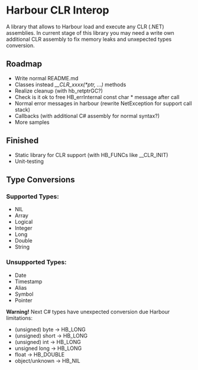 ﻿# Harbour CLR Interop

A library that allows to Harbour load and execute any CLR (.NET) assemblies.
In current stage of this library you may need a write own additional CLR assembly to fix memory leaks and unxepected types conversion.

## Roadmap
* Write normal README.md
* Classes instead *__CLR_xxxx(\*ptr, ...)* methods
* Realize cleanup (with hb_retptrGC?)
* Check is it ok to free HB_errInternal const char * message after call
* Normal error messages in harbour (rewrite NetException for support call stack)
* Callbacks (with additional C# assembly for normal syntax?)
* More samples

## Finished
* Static library for CLR support (with HB_FUNCs like __CLR_INIT)
* Unit-testing

## Type Conversions
### Supported Types:
* NIL
* Array
* Logical
* Integer
* Long
* Double
* String

### Unsupported Types:
* Date
* Timestamp
* Alias
* Symbol
* Pointer

**Warning!** Next C# types have unexpected conversion due Harbour limitations: 
* (unsigned) byte → HB_LONG
* (unsigned) short → HB_LONG
* (unsigned) int → HB_LONG 
* unsigned long → HB_LONG
* float → HB_DOUBLE
* object/unknown → HB_NIL